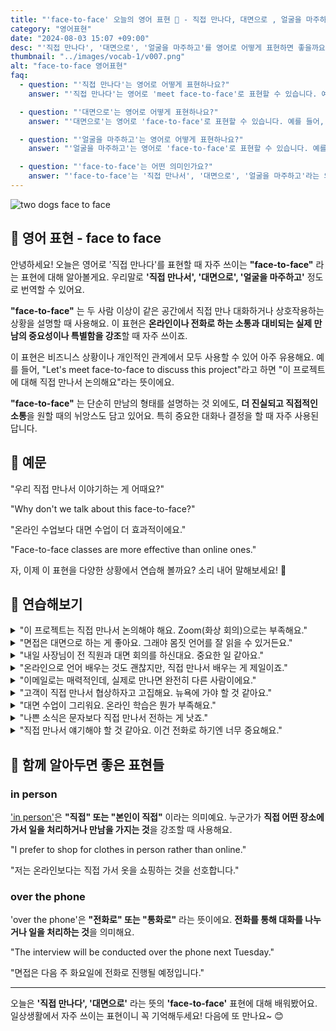 ```yaml
---
title: "'face-to-face' 오늘의 영어 표현 🤝 - 직접 만나다, 대면으로 , 얼굴을 마주하고  영어로"
category: "영어표현"
date: "2024-08-03 15:07 +09:00"
desc: "'직접 만나다', '대면으로', '얼굴을 마주하고'를 영어로 어떻게 표현하면 좋을까요? '우리 직접 만나서 이야기하는 게 어때요?', '온라인 수업보다 대면 수업이 더 효과적이에요' 등을 영어로 표현하는 법을 배워봅시다. 다양한 예문을 통해서 연습하고 본인의 표현으로 만들어 보세요."
thumbnail: "../images/vocab-1/v007.png"
alt: "face-to-face 영어표현"
faq:
  - question: "'직접 만나다'는 영어로 어떻게 표현하나요?"
    answer: "'직접 만나다'는 영어로 'meet face-to-face'로 표현할 수 있습니다. 예를 들어, 'Let's meet face-to-face to discuss this'는 '이것에 대해 직접 만나서 얘기해요'라는 의미입니다."

  - question: "'대면으로'는 영어로 어떻게 표현하나요?"
    answer: "'대면으로'는 영어로 'face-to-face'로 표현할 수 있습니다. 예를 들어, 'Face-to-face classes are more effective'는 '대면 수업이 더 효과적이에요'라는 의미입니다."

  - question: "'얼굴을 마주하고'는 영어로 어떻게 표현하나요?"
    answer: "'얼굴을 마주하고'는 영어로 'face-to-face'로 표현할 수 있습니다. 예를 들어, 'We need to talk face-to-face'는 '우리는 얼굴을 마주하고 대화해야 해'라는 의미입니다."

  - question: "'face-to-face'는 어떤 의미인가요?"
    answer: "'face-to-face'는 '직접 만나서', '대면으로', '얼굴을 마주하고'라는 의미입니다. 온라인이나 전화가 아닌, 실제로 만나서 소통하는 상황을 설명할 때 사용합니다."
---
```


![two dogs face to face](../images/vocab-1/v007-1.avif)

## 🌟 영어 표현 - face to face

안녕하세요! 오늘은 영어로 '직접 만나다'를 표현할 때 자주 쓰이는 **"face-to-face"** 라는 표현에 대해 알아볼게요. 우리말로 **'직접 만나서', '대면으로', '얼굴을 마주하고'** 정도로 번역할 수 있어요.

**"face-to-face"** 는 두 사람 이상이 같은 공간에서 직접 만나 대화하거나 상호작용하는 상황을 설명할 때 사용해요. 이 표현은 **온라인이나 전화로 하는 소통과 대비되는 실제 만남의 중요성이나 특별함을 강조**할 때 자주 쓰이죠.

이 표현은 비즈니스 상황이나 개인적인 관계에서 모두 사용할 수 있어 아주 유용해요. 예를 들어, "Let's meet face-to-face to discuss this project"라고 하면 "이 프로젝트에 대해 직접 만나서 논의해요"라는 뜻이에요.

**"face-to-face"** 는 단순히 만남의 형태를 설명하는 것 외에도, **더 진실되고 직접적인 소통**을 원할 때의 뉘앙스도 담고 있어요. 특히 중요한 대화나 결정을 할 때 자주 사용된답니다.

<script async src="https://pagead2.googlesyndication.com/pagead/js/adsbygoogle.js?client=ca-pub-1465612013356152"
     crossorigin="anonymous"></script>
<!-- engple-horizontal-ad -->

<ins class="adsbygoogle"
     style="display:block"
     data-ad-client="ca-pub-1465612013356152"
     data-ad-slot="2106896038"
     data-ad-format="auto"
     data-full-width-responsive="true"></ins>

<script>
     (adsbygoogle = window.adsbygoogle || []).push({});
</script>

## 📖 예문

"우리 직접 만나서 이야기하는 게 어때요?"

"Why don't we talk about this face-to-face?"

"온라인 수업보다 대면 수업이 더 효과적이에요."

"Face-to-face classes are more effective than online ones."

자, 이제 이 표현을 다양한 상황에서 연습해 볼까요? 소리 내어 말해보세요! 👥

## 💬 연습해보기

<details>
<summary>"이 프로젝트는 직접 만나서 논의해야 해요. Zoom(화상 회의)으로는 부족해요."</summary>
<span>"We should meet face-to-face to discuss this project. Zoom calls just <a href="/blog/vocab-1/008.cut-it/">aren't cutting it</a> anymore."</span>
</details>

<details>
<summary>"면접은 대면으로 하는 게 좋아요. 그래야 몸짓 언어를 잘 읽을 수 있거든요."</summary>
<span>"I <a href="/blog/in-english/191.prefer/">prefer</a> face-to-face interviews. You can read body language better that way."</span>
</details>

<details>
<summary>"내일 사장님이 전 직원과 대면 회의를 하신대요. 중요한 일 같아요."</summary>
<span>"The boss wants a face-to-face meeting with everyone tomorrow. Sounds <a href="/blog/in-english/146.serious/">serious</a>, huh?"</span>
</details>

<details>
<summary>"온라인으로 언어 배우는 것도 괜찮지만, 직접 만나서 배우는 게 제일이죠."</summary>
<span>"Learning a language online is okay, but nothing beats face-to-face lessons."</span>
</details>

<details>
<summary>"이메일로는 매력적인데, 실제로 만나면 완전히 다른 사람이에요."</summary>
<span>"He's charming in emails, but face-to-face, he's a totally different person."</span>
</details>

<details>
<summary>"고객이 직접 만나서 협상하자고 고집해요. 뉴욕에 가야 할 것 같아요."</summary>
<span>"The client insists on face-to-face negotiations. Looks like we're flying to New York."</span>
</details>

<details>
<summary>"대면 수업이 그리워요. 온라인 학습은 뭔가 부족해요."</summary>
<span>"I miss face-to-face classes. Online learning just isn't the same for me."</span>
</details>

<details>
<summary>"나쁜 소식은 문자보다 직접 만나서 전하는 게 낫죠."</summary>
<span>"I'd rather give bad news face-to-face than over a text message."</span>
</details>

<details>
<summary>"직접 만나서 얘기해야 할 것 같아요. 이건 전화로 하기엔 너무 중요해요."</summary>
<span>"We should probably talk about this face-to-face. It's too important for a phone call."</span>
</details>

## 🤝 함께 알아두면 좋은 표현들

### in person

['in person'](/blog/in-english/070.in-person/)은 **"직접" 또는 "본인이 직접"** 이라는 의미예요. 누군가가 **직접 어떤 장소에 가서 일을 처리하거나 만남을 가지는 것**을 강조할 때 사용해요.

"I prefer to shop for clothes in person rather than online."

"저는 온라인보다는 직접 가서 옷을 쇼핑하는 것을 선호합니다."

### over the phone

'over the phone'은 **"전화로" 또는 "통화로"** 라는 뜻이에요. **전화를 통해 대화를 나누거나 일을 처리하는 것**을 의미해요.

"The interview will be conducted over the phone next Tuesday."

"면접은 다음 주 화요일에 전화로 진행될 예정입니다."

---

오늘은 **'직접 만나다', '대면으로'** 라는 뜻의 **'face-to-face'** 표현에 대해 배워봤어요. 일상생활에서 자주 쓰이는 표현이니 꼭 기억해두세요! 다음에 또 만나요~ 😊
